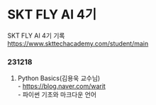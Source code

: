 # SKT FLY AI 4기

SKT FLY AI 4기 기록</br>
https://www.skttechacademy.com/student/main </br>

### 231218
1. Python Basics(김용욱 교수님) </br>
</t>- https://blog.naver.com/warit </br>
</t>- 파이썬 기초와 마크다운 언어 </br>
